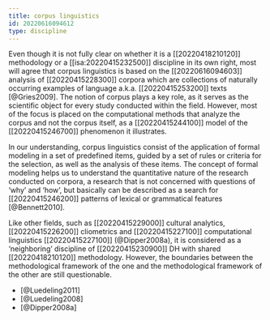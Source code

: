 ```yaml
---
title: corpus linguistics
id: 20220616094612
type: discipline
---
```


Even though it is not fully clear on whether it is a [[20220418210120]] methodology or a [[isa:20220415232500]] discipline in its own right, most will agree that corpus linguistics is based on the [[20220616094603]] analysis of [[20220415228300]] corpora which are collections of naturally occurring examples of language a.k.a. [[20220415253200]] texts [@Gries2009].  The notion of corpus plays a key role, as it serves as the scientific object for every study conducted within the field.  However, most of the focus is placed on the computational methods that analyze the corpus and not the corpus itself, as a [[20220415244100]] model of the [[20220415246700]] phenomenon it illustrates.

In our understanding, corpus linguistics consist of the application of formal modeling in a set of predefined items, guided by a set of rules or criteria for the selection, as well as the analysis of these items.  The concept of formal modeling helps us to understand the quantitative nature of the research conducted on corpora, a research that is not concerned with questions of ‘why’ and ‘how’, but basically can be described as a search for [[20220415246200]] patterns of lexical or grammatical features [@Bennett2010].

Like other fields, such as [[20220415229000]] cultural analytics, [[20220415226200]] cliometrics and [[20220415227100]] computational linguistics [[20220415227100]] (@Dipper2008a), it is considered as a ‘neighboring’ discipline of [[20220415230900]] DH with shared [[20220418210120]] methodology.  However, the boundaries between the methodological framework of the one and the methodological framework of the other are still questionable.

- [@Luedeling2011]
- [@Luedeling2008]
- [@Dipper2008a]
